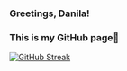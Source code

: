 ### Greetings, Danila! 
### This is my GitHub page👋

[![GitHub Streak](https://github-readme-streak-stats.herokuapp.com/?user=DanilaBolshakov1999)](https://github.com/DanilaBolshakov1999)

<!--
**DanilaBolshakov1999/DanilaBolshakov1999** is a ✨ _special_ ✨ repository because its `README.md` (this file) appears on your GitHub profile.

Here are some ideas to get you started:

- 🔭 I’m currently working on ...
- 🌱 I’m currently learning ...
- 👯 I’m looking to collaborate on ...
- 🤔 I’m looking for help with ...
- 💬 Ask me about ...
- 📫 How to reach me: ...
- 😄 Pronouns: ...
- ⚡ Fun fact: ...
-->
